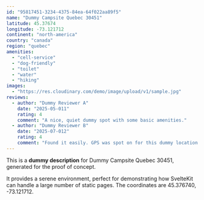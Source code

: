 ```yaml
---
id: "95817451-3234-4375-84ea-64f022aa89f5"
name: "Dummy Campsite Quebec 30451"
latitude: 45.37674
longitude: -73.121712
continent: "north-america"
country: "canada"
region: "quebec"
amenities:
  - "cell-service"
  - "dog-friendly"
  - "toilet"
  - "water"
  - "hiking"
images:
  - "https://res.cloudinary.com/demo/image/upload/v1/sample.jpg"
reviews:
  - author: "Dummy Reviewer A"
    date: "2025-05-011"
    rating: 4
    comment: "A nice, quiet dummy spot with some basic amenities."
  - author: "Dummy Reviewer B"
    date: "2025-07-012"
    rating: 4
    comment: "Found it easily. GPS was spot on for this dummy location."
---
```


This is a **dummy description** for Dummy Campsite Quebec 30451, generated for the proof of concept.

It provides a serene environment, perfect for demonstrating how SvelteKit can handle a large number of static pages. The coordinates are 45.376740, -73.121712.
